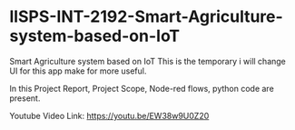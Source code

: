 # llSPS-INT-2192-Smart-Agriculture-system-based-on-IoT
Smart Agriculture system based on IoT
This is the temporary i will change UI for this app make for more useful.

In this Project Report, Project Scope, Node-red flows, python code are present.



Youtube Video Link:
	https://youtu.be/EW38w9U0Z20
